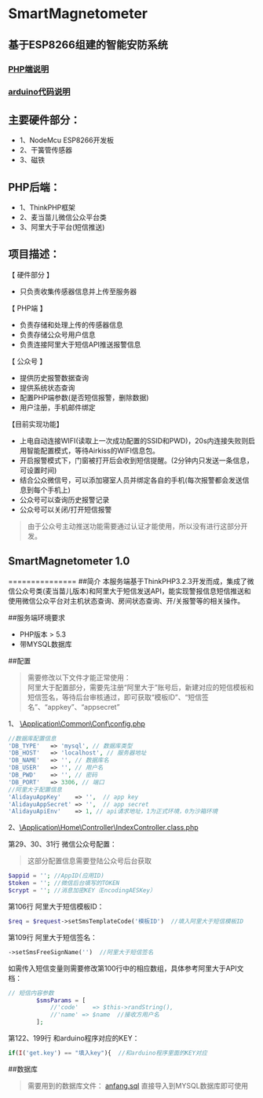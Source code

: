 SmartMagnetometer
===================  
## 基于ESP8266组建的智能安防系统  
### [PHP端说明](/PHP/README.md)
### [arduino代码说明](/WiFiClient1.0/README.md)

## 主要硬件部分：  
* 1、NodeMcu ESP8266开发板
* 2、干簧管传感器
* 3、磁铁

## PHP后端：  
* 1、ThinkPHP框架
* 2、麦当苗儿微信公众平台类
* 3、阿里大于平台(短信推送)

## 项目描述：  

【 硬件部分 】  
* 只负责收集传感器信息并上传至服务器

【  PHP端  】  
* 负责存储和处理上传的传感器信息
* 负责存储公众号用户信息
* 负责连接阿里大于短信API推送报警信息
        
【  公众号  】  
* 提供历史报警数据查询
* 提供系统状态查询
* 配置PHP端参数(是否短信报警，删除数据)
* 用户注册，手机邮件绑定
        
【目前实现功能】  
* 上电自动连接WIFI(读取上一次成功配置的SSID和PWD)，20s内连接失败则启用智能配置模式，等待Airkiss的WIFI信息包。
* 开启报警模式下，门窗被打开后会收到短信提醒。(2分钟内只发送一条信息，可设置时间)
* 结合公众微信号，可以添加寝室人员并绑定各自的手机(每次报警都会发送信息到每个手机上)
* 公众号可以查询历史报警记录
* 公众号可以关闭/打开短信报警

> 由于公众号主动推送功能需要通过认证才能使用，所以没有进行这部分开发。  


## SmartMagnetometer 1.0
===============
##简介
本服务端基于ThinkPHP3.2.3开发而成，集成了微信公众号类(麦当苗儿版本)和阿里大于短信发送API，能实现警报信息短信推送和使用微信公众平台对主机状态查询、房间状态查询、开/关报警等的相关操作。

##服务端环境要求
* PHP版本 > 5.3
* 带MYSQL数据库

##配置
> 需要修改以下文件才能正常使用：  
> 阿里大于配置部分，需要先注册“阿里大于”账号后，新建对应的短信模板和短信签名，等待后台审核通过，即可获取“模板ID”、“短信签名”、“appkey”、“appsecret”

1、 [\Application\Common\Conf\config.php](Application/Common/Conf/config.php)
```PHP
//数据库配置信息
'DB_TYPE'   => 'mysql', // 数据库类型
'DB_HOST'   => 'localhost', // 服务器地址
'DB_NAME'   => '', // 数据库名
'DB_USER'   => '', // 用户名
'DB_PWD'    => '', // 密码
'DB_PORT'   => 3306, // 端口
//阿里大于配置信息
'AlidayuAppKey'    => '',  // app key
'AlidayuAppSecret' => '',  // app secret
'AlidayuApiEnv'    => 1, // api请求地址，1为正式环境，0为沙箱环境
```

2、[\Application\Home\Controller\IndexController.class.php](Application/Home/Controller/IndexController.class.php)

第29、30、31行  微信公众号配置：
> 这部分配置信息需要登陆公众号后台获取

```PHP
$appid = ''; //AppID(应用ID)
$token = ''; //微信后台填写的TOKEN
$crypt = ''; //消息加密KEY（EncodingAESKey）
```
第106行  阿里大于短信模板ID：
```PHP
$req = $request->setSmsTemplateCode('模板ID')  //填入阿里大于短信模板ID
```
第109行  阿里大于短信签名：
```PHP
->setSmsFreeSignName('')  //阿里大于短信签名
```
如需传入短信变量则需要修改第100行中的相应数组，具体参考阿里大于API文档：
```PHP
// 短信内容参数
        $smsParams = [
            //'code'    => $this->randString(),
            //'name' => $name  //接收方用户名
        ];
```
第122、199行  和arduino程序对应的KEY：
```PHP
if(I('get.key') == "填入key"){  //和arduino程序里面的KEY对应
```
##数据库
> 需要用到的数据库文件：
 [anfang.sql](anfang.sql)
 直接导入到MYSQL数据库即可使用
